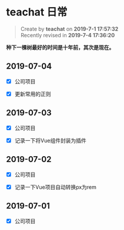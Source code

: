 teachat 日常
===

> Create by **teachat** on **2019-7-1 17:57:32**  
> Recently revised in **2019-7-4 17:36:20**

**种下一棵树最好的时间是十年前，其次是现在。**

## 2019-07-04

- [x] 公司项目

- [x] 更新常用的正则

## 2019-07-03

- [x] 公司项目

- [x] 记录一下将Vue组件封装为插件

## 2019-07-02

- [x] 公司项目

- [x] 记录一下Vue项目自动转换px为rem

## 2019-07-01

- [x] 公司项目






